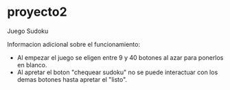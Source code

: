 # proyecto2
Juego Sudoku

Informacion adicional sobre el funcionamiento:
- Al empezar el juego se eligen entre 9 y 40 botones al azar para ponerlos en blanco.
- Al apretar el boton "chequear sudoku" no se puede interactuar con los demas botones hasta apretar el "listo".
